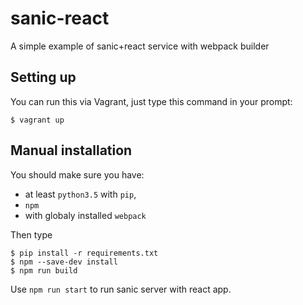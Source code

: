# sanic-react
A simple example of sanic+react service with webpack builder

Setting up
--
You can run this via Vagrant, just type this command in your prompt:
```
$ vagrant up
```

## Manual installation
You should make sure you have:
- at least `python3.5` with `pip`,
- `npm`
- with globaly installed `webpack`

Then type
```
$ pip install -r requirements.txt
$ npm --save-dev install
$ npm run build
```
Use `npm run start` to run sanic server with react app.
